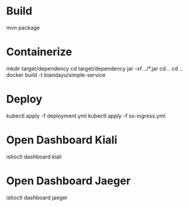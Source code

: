 # Build
mvn package

# Containerize
mkdir target/dependency
cd target/dependency
jar -xf ../*.jar
cd ..
cd ..
docker build -t biandayu/simple-service

# Deploy
kubectl apply -f deployment.yml
kubectl apply -f ss-ingress.yml

# Open Dashboard Kiali
istioctl dashboard kiali

# Open Dashboard Jaeger
istioctl dashboard jaeger